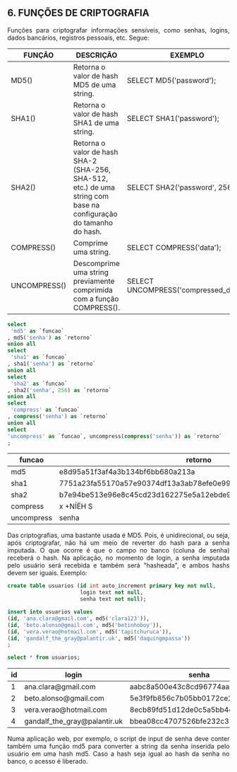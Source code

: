 <h2>6. FUNÇÕES DE CRIPTOGRAFIA</h2>

<p align="justify">
	Funções para criptografar informações sensíveis, como senhas, logins, dados bancários, registros pessoais, etc. Segue:
</p>

<table align="center"><thead><tr><th>FUNÇÃO</th><th>DESCRIÇÃO</th><th>EXEMPLO</th></tr></thead><tbody><tr><td>MD5()</td><td>Retorna o valor de hash MD5 de uma string.</td><td>SELECT MD5('password');</td></tr><tr><td>SHA1()</td><td>Retorna o valor de hash SHA1 de uma string.</td><td>SELECT SHA1('password');</td></tr><tr><td>SHA2()</td><td>Retorna o valor de hash SHA-2 (SHA-256, SHA-512, etc.) de uma string com base na configuração do tamanho do hash.</td><td>SELECT SHA2('password', 256);</td></tr><tr><td>COMPRESS()</td><td>Comprime uma string.</td><td>SELECT COMPRESS('data');</td></tr><tr><td>UNCOMPRESS()</td><td>Descomprime uma string previamente comprimida com a função COMPRESS().</td><td>SELECT UNCOMPRESS('compressed_data');</td></tr></tbody></table>

```sql
select 
 'md5' as `funcao`
, md5('senha') as `retorno`
union all
select 
 'sha1' as `funcao`
, sha1('senha') as `retorno`
union all
select 
 'sha2' as `funcao`
, sha2('senha', 256) as `retorno`
union all
select 
 'compress' as `funcao`
, compress('senha') as `retorno`
union all
select 
'uncompress' as `funcao`, uncompress(compress('senha')) as `retorno`
;
```

<table align="center"><thead><tr><th>funcao</th><th>retorno</th></tr></thead><tbody><tr><td>md5</td><td>e8d95a51f3af4a3b134bf6bb680a213a</td></tr><tr><td>sha1</td><td>7751a23fa55170a57e90374df13a3ab78efe0e99</td></tr><tr><td>sha2</td><td>b7e94be513e96e8c45cd23d162275e5a12ebde9100a425c4ebcdd7fa4dcd897c</td></tr><tr><td>compress</td><td>    x +NÍËH   S  </td></tr><tr><td>uncompress</td><td>senha</td></tr></tbody></table>

<p align="justify">
	Das criptografias, uma bastante usada é MD5. Pois, é unidirecional, ou seja, após criptografar, não há um meio de reverter do hash para a senha imputada. O que ocorre é que o campo no banco (coluna de senha) receberá o hash. Na aplicação, no momento de login, a senha imputada pelo usuário será recebida e também será "hasheada", e ambos hashs devem ser iguais. Exemplo:
</p>

```sql
create table usuarios (id int auto_increment primary key not null,
                       login text not null,
                       senha text not null);

insert into usuarios values
(id, 'ana.clara@gmail.com', md5('clara123')),
(id, 'beto.alonso@gmail.com', md5('betinhoboy')),
(id, 'vera.verao@hotmail.com', md5('tapitchuruca')),
(id, 'gandalf_the_gray@palantir.uk', md5('daquingmpassa'))
;

select * from usuarios;
```

<table align="center"><thead><tr><th>id</th><th>login</th><th>senha</th></tr></thead><tbody><tr><td>1</td><td>ana.clara@gmail.com</td><td>aabc8a500e43c8cd96774aa15f17ca4d</td></tr><tr><td>2</td><td>beto.alonso@gmail.com</td><td>5e3f9fb856c7b05bb0172ce2e55b1ac4</td></tr><tr><td>3</td><td>vera.verao@hotmail.com</td><td>8ecb89fd51d12de0c5a5bb4d904479ca</td></tr><tr><td>4</td><td>gandalf_the_gray@palantir.uk</td><td>bbea08cc4707526bfe232c375d1ac83d</td></tr></tbody></table>

<p align="justify">
	Numa aplicação web, por exemplo, o script de input de senha deve conter também uma função md5 para converter a string da senha inserida pelo usuário em uma hash md5. Caso a hash seja igual ao hash da senha no banco, o acesso é liberado.
</p>
